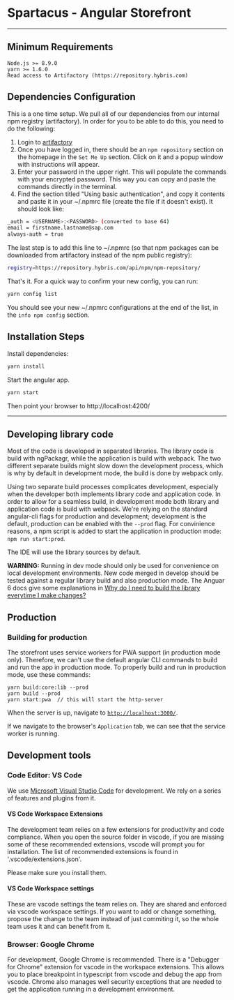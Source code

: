 # Spartacus - Angular Storefront

---

## Minimum Requirements

```
Node.js >= 8.9.0
yarn >= 1.6.0
Read access to Artifactory (https://repository.hybris.com)
```

## Dependencies Configuration

This is a one time setup. We pull all of our dependencies from our internal npm registry (artifactory). In order for you to be able to do this, you need to do the following:

1.  Login to [artifactory](https://repository.hybris.com/webapp/#/login)
2.  Once you have logged in, there should be an `npm repository` section on the homepage in the `Set Me Up` section. Click on it and a popup window with instructions will appear.
3.  Enter your password in the upper right. This will populate the commands with your encrypted password. This way you can copy and paste the commands directly in the terminal.
4.  Find the section titled "Using basic authentication", and copy it contents and paste it in your ~/.npmrc file (create the file if it doesn't exist). It should look like:

```bash
_auth = <USERNAME>:<PASSWORD> (converted to base 64)
email = firstname.lastname@sap.com
always-auth = true
```

The last step is to add this line to ~/.npmrc (so that npm packages can be downloaded from artifactory instead of the npm public registry):

```bash
registry=https://repository.hybris.com/api/npm/npm-repository/
```

That's it. For a quick way to confirm your new config, you can run:

```bash
yarn config list
```

You should see your new ~/.npmrc configurations at the end of the list, in the `info npm config` section.

## Installation Steps

Install dependencies:

```bash
yarn install
```

Start the angular app.

```bash
yarn start
```

Then point your browser to http://localhost:4200/

---

## Developing library code

Most of the code is developed in separated libraries. The library code is build with ngPackagr, while the application is build with webpack. The two different separate builds might slow down the development process, which is why by default in development mode, the build is done by webpack only.

Using two separate build processes complicates development, especially when the developer both implements library code and application code. In order to allow for a seamless build, in development mode both library and application code is build with webpack. We're relying on the standard angular-cli flags for production and development; development is the default, production can be enabled with the `--prod` flag.
For convinience reasons, a npm script is added to start the application in production mode: `npm run start:prod`.

The IDE will use the library sources by default.

**WARNING:** Running in dev mode should only be used for convenience on local development environments. New code merged in develop should be tested against a regular library build and also production mode. The Anguar 6 docs give some explanations in [Why do I need to build the library everytime I make changes?](https://github.com/angular/angular-cli/wiki/stories-create-library#why-do-i-need-to-build-the-library-everytime-i-make-changes)

## Production

### Building for production

The storefront uses service workers for PWA support (in production mode only). Therefore, we can't use the default angular CLI commands to build and run the app in production mode. To properly build and run in production mode, use these commands:

```
yarn build:core:lib --prod
yarn build --prod
yarn start:pwa  // this will start the http-server
```

When the server is up, navigate to [`http://localhost:3000/`](http://localhost:3000/).

If we navigate to the browser's `Application` tab, we can see that the service worker is running.

## Development tools

### Code Editor: VS Code

We use [Microsoft Visual Studio Code](https://code.visualstudio.com) for development. We rely on a series of features and plugins from it.

#### VS Code Workspace Extensions

The development team relies on a few extensions for productivity and code compliance. When you open the source folder in vscode, if you are missing some of these recommended extensions, vscode will prompt you for installation. The list of recommended extensions is found in '.vscode/extensions.json'.

Please make sure you install them.

#### VS Code Workspace settings

These are vscode settings the team relies on. They are shared and enforced via vscode workspace settings. If you want to add or change something, propose the change to the team instead of just commiting it, so the whole team uses it and can benefit from it.

### Browser: Google Chrome

For development, Google Chrome is recommended. There is a "Debugger for Chrome" extension for vscode in the workspace extensions. This allows you to place breakpoint in typescript from vscode and debug the app from vscode.
Chrome also manages well security exceptions that are needed to get the application running in a development environment.
